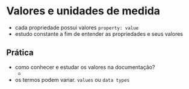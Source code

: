 # Valores e unidades de medida

* cada propriedade possui valores `property: value`
* estudo constante a fim de entender as propriedades e seus valores

## Prática

* como conhecer e estudar os valores na documentação?
    * <color> <length>
* os termos podem variar. `values` ou `data types`